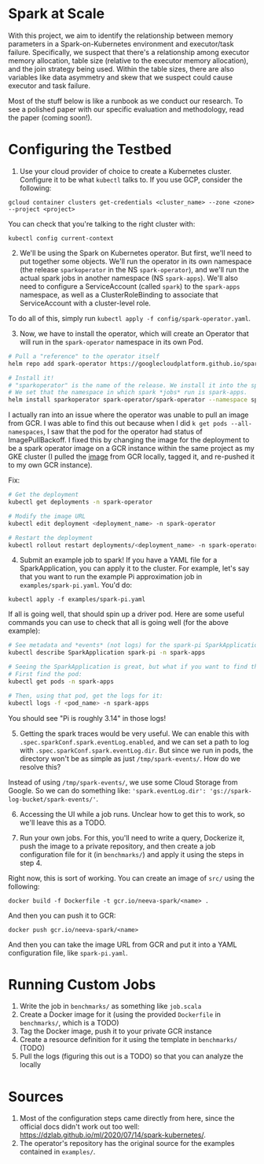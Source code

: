 # Spark at Scale

With this project, we aim to identify the relationship between memory parameters in a Spark-on-Kubernetes environment and executor/task failure. Specifically, we suspect that there's a relationship among executor memory allocation, table size (relative to the executor memory allocation), and the join strategy being used. Within the table sizes, there are also variables like data asymmetry and skew that we suspect could cause executor and task failure.

Most of the stuff below is like a runbook as we conduct our research. To see a polished paper with our specific evaluation and methodology, read the paper (coming soon!).

# Configuring the Testbed

1. Use your cloud provider of choice to create a Kubernetes cluster. Configure it to be what `kubectl` talks to. If you use GCP, consider the following:

```
gcloud container clusters get-credentials <cluster_name> --zone <zone> --project <project>
```

You can check that you're talking to the right cluster with:

```
kubectl config current-context
```

2. We'll be using the Spark on Kubernetes operator. But first, we'll need to put together some objects. We'll run the operator in its own namespace (the release `sparkoperator` in the NS `spark-operator`), and we'll run the actual spark jobs in another namespace (NS `spark-apps`). We'll also need to configure a ServiceAccount (called `spark`) to the `spark-apps` namespace, as well as a ClusterRoleBinding to associate that ServiceAccount with a cluster-level role.

To do all of this, simply run `kubectl apply -f config/spark-operator.yaml`.

3. Now, we have to install the operator, which will create an Operator that will run in the `spark-operator` namespace in its own Pod.

```bash
# Pull a "reference" to the operator itself
helm repo add spark-operator https://googlecloudplatform.github.io/spark-on-k8s-operator

# Install it!
# "sparkoperator" is the name of the release. We install it into the spark-operator namespace.
# We set that the namespace in which spark *jobs* run is spark-apps.
helm install sparkoperator spark-operator/spark-operator --namespace spark-operator --set sparkJobNamespace=spark-apps,enableWebhook=true
```

I actually ran into an issue where the operator was unable to pull an image from GCR. I was able to find this out because when I did `k get pods --all-namespaces`, I saw that the pod for the operator had status of ImagePullBackoff. I fixed this by changing the image for the deployment to be a spark operator image on a GCR instance within the same project as my GKE cluster (I pulled the [image](gcr.io/spark-operator/spark-operator:v1beta2-1.3.0-3.1.1) from GCR locally, tagged it, and re-pushed it to my own GCR instance).

Fix:

```bash
# Get the deployment
kubectl get deployments -n spark-operator

# Modify the image URL
kubectl edit deployment <deployment_name> -n spark-operator

# Restart the deployment
kubectl rollout restart deployments/<deployment_name> -n spark-operator
```

4. Submit an example job to spark! If you have a YAML file for a SparkApplication, you can apply it to the cluster. For example, let's say that you want to run the example Pi approximation job in `examples/spark-pi.yaml`. You'd do:

```
kubectl apply -f examples/spark-pi.yaml
```

If all is going well, that should spin up a driver pod. Here are some useful commands you can use to check that all is going well (for the above example):

```bash
# See metadata and *events* (not logs) for the spark-pi SparkApplication that was created
kubectl describe SparkApplication spark-pi -n spark-apps

# Seeing the SparkApplication is great, but what if you want to find the pod logs?
# First find the pod:
kubectl get pods -n spark-apps

# Then, using that pod, get the logs for it:
kubectl logs -f <pod_name> -n spark-apps
```

You should see "Pi is roughly 3.14" in those logs!

5. Getting the spark traces would be very useful. We can enable this with `.spec.sparkConf.spark.eventLog.enabled`, and we can set a path to log with `.spec.sparkConf.spark.eventLog.dir`. But since we run in pods, the directory won't be as simple as just `/tmp/spark-events/`. How do we resolve this?

Instead of using `/tmp/spark-events/`, we use some Cloud Storage from Google. So we can do something like: `'spark.eventLog.dir': 'gs://spark-log-bucket/spark-events/'`.

6. Accessing the UI while a job runs. Unclear how to get this to work, so we'll leave this as a TODO.

7. Run your own jobs. For this, you'll need to write a query, Dockerize it, push the image to a private repository, and then create a job configuration file for it (in `benchmarks/`) and apply it using the steps in step 4.

Right now, this is sort of working. You can create an image of `src/` using the following:

```
docker build -f Dockerfile -t gcr.io/neeva-spark/<name> .
```

And then you can push it to GCR:

```
docker push gcr.io/neeva-spark/<name>
```

And then you can take the image URL from GCR and put it into a YAML configuration file, like `spark-pi.yaml`.

# Running Custom Jobs

1. Write the job in `benchmarks/` as something like `job.scala`
2. Create a Docker image for it (using the provided `Dockerfile` in `benchmarks/`, which is a TODO)
3. Tag the Docker image, push it to your private GCR instance
4. Create a resource definition for it using the template in `benchmarks/` (TODO)
5. Pull the logs (figuring this out is a TODO) so that you can analyze the locally

# Sources

1. Most of the configuration steps came directly from here, since the official docs didn't work out too well: https://dzlab.github.io/ml/2020/07/14/spark-kubernetes/.
2. The operator's repository has the original source for the examples contained in `examples/`.
